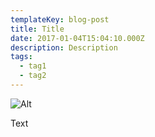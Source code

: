 ```yaml
---
templateKey: blog-post
title: Title
date: 2017-01-04T15:04:10.000Z
description: Description
tags:
  - tag1
  - tag2
---
```

![Alt]( "Title")

Text

